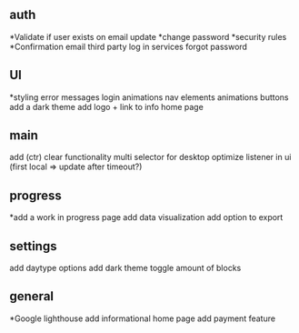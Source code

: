 ## auth

\*Validate if user exists on email update
\*change password
\*security rules
\*Confirmation email
third party log in services
forgot password

## UI

<!-- alternative for glitchy background gradients -->

\*styling error messages login
animations nav elements
animations buttons
add a dark theme
add logo + link to info home page

## main

<!-- \*code ui components -->
<!-- \*figure out a date formatting solution - day -->
<!-- \*add database structure -->
<!-- \*code color picker -->
<!-- \*add week view -->
<!-- \*add daytype selector -->
<!-- \*figure out a date formatting solution -->
<!-- \*day modal if isn't set -->
<!-- \*security rules -->

add (ctr) clear functionality
multi selector for desktop
optimize listener in ui (first local => update after timeout?)

## progress

\*add a work in progress page
add data visualization
add option to export

## settings

<!-- \*link color picker options -->

add daytype options
add dark theme toggle
amount of blocks

## general

<!-- \*Change function to front-end calls -->

\*Google lighthouse
add informational home page
add payment feature
